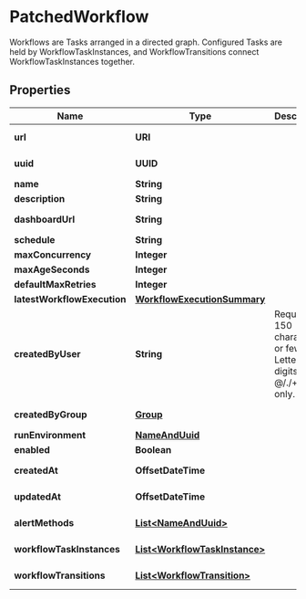 

# PatchedWorkflow

Workflows are Tasks arranged in a directed graph. Configured Tasks are held by WorkflowTaskInstances, and WorkflowTransitions connect WorkflowTaskInstances together.

## Properties

Name | Type | Description | Notes
------------ | ------------- | ------------- | -------------
**url** | **URI** |  |  [optional] [readonly]
**uuid** | **UUID** |  |  [optional] [readonly]
**name** | **String** |  |  [optional]
**description** | **String** |  |  [optional]
**dashboardUrl** | **String** |  |  [optional] [readonly]
**schedule** | **String** |  |  [optional]
**maxConcurrency** | **Integer** |  |  [optional]
**maxAgeSeconds** | **Integer** |  |  [optional]
**defaultMaxRetries** | **Integer** |  |  [optional]
**latestWorkflowExecution** | [**WorkflowExecutionSummary**](WorkflowExecutionSummary.md) |  |  [optional]
**createdByUser** | **String** | Required. 150 characters or fewer. Letters, digits and @/./+/-/_ only. |  [optional] [readonly]
**createdByGroup** | [**Group**](Group.md) |  |  [optional] [readonly]
**runEnvironment** | [**NameAndUuid**](NameAndUuid.md) |  |  [optional]
**enabled** | **Boolean** |  |  [optional]
**createdAt** | **OffsetDateTime** |  |  [optional] [readonly]
**updatedAt** | **OffsetDateTime** |  |  [optional] [readonly]
**alertMethods** | [**List&lt;NameAndUuid&gt;**](NameAndUuid.md) |  |  [optional] [readonly]
**workflowTaskInstances** | [**List&lt;WorkflowTaskInstance&gt;**](WorkflowTaskInstance.md) |  |  [optional] [readonly]
**workflowTransitions** | [**List&lt;WorkflowTransition&gt;**](WorkflowTransition.md) |  |  [optional] [readonly]



